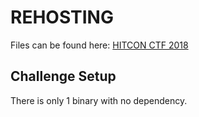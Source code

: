 # REHOSTING

Files can be found here: [HITCON CTF 2018](https://github.com/sajjadium/ctf-archives/tree/main/ctfs/HITCON/2018/children_tcache)

## Challenge Setup
There is only 1 binary with no dependency.